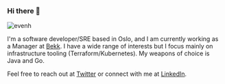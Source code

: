 ### Hi there 👋

<!--badges-->
<img src="https://komarev.com/ghpvc/?username=evenh" alt="evenh" /> 

I'm a software developer/SRE based in Oslo, and I am currently working as a Manager at [Bekk](https://bekk.no). I have a wide range of interests but I focus mainly on infrastructure tooling (Terraform/Kubernetes). My weapons of choice is Java and Go.

Feel free to reach out at [Twitter](https://twitter.com/evenh) or connect with me at [LinkedIn](https://www.linkedin.com/in/evenholthe/).
